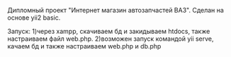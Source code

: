Дипломный проект "Интернет магазин автозапчастей ВАЗ". Сделан на основе yii2 basic.

Запуск: 
1)через xampp, скачиваем бд и закидываем htdocs, также настраиваем файл web.php.
2)возможен запуск командой yii serve, качаем бд и также настраиваем web.php и db.php
